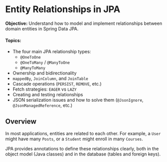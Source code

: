 # Entity Relationships in JPA

**Objective:** Understand how to model and implement relationships between domain entities in Spring Data JPA.

#### Topics:

* The four main JPA relationship types:
  * `@OneToOne`
  * `@OneToMany` / `@ManyToOne`
  * `@ManyToMany`
* Ownership and bidirectionality
* `mappedBy`, `JoinColumn`, and `JoinTable`
* Cascade operations (`PERSIST`, `REMOVE`, etc.)
* Fetch strategies: `EAGER` vs `LAZY`
* Creating and testing relationships
* JSON serialization issues and how to solve them (`@JsonIgnore`, `@JsonManagedReference`, etc.)



## Overview

In most applications, entities are related to each other. For example, a `User` might have many `Posts`, or a `Student` might enroll in many `Courses`.

JPA provides annotations to define these relationships clearly, both in the object model (Java classes) and in the database (tables and foreign keys).




